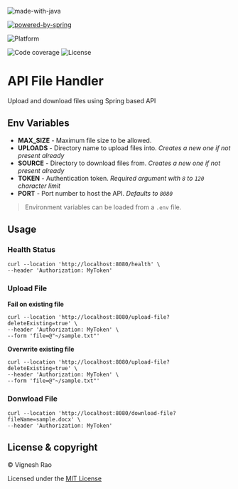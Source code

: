 ![made-with-java](https://raw.githubusercontent.com/forthebadge/for-the-badge/master/src/images/badges/made-with-java.svg)

[![powered-by-spring](https://img.shields.io/badge/Powered%20by-spring-blue?style=for-the-badge&logo=spring)](https://spring.io/)

![Platform](https://img.shields.io/badge/Platform-Linux|MacOS|Windows-1f425f.svg)

![Code coverage](https://img.shields.io/github/languages/top/thevickypedia/api-file-handler)
![License](https://img.shields.io/github/license/thevickypedia/api-file-handler)

# API File Handler
Upload and download files using Spring based API

## Env Variables
- **MAX_SIZE** - Maximum file size to be allowed.
- **UPLOADS** - Directory name to upload files into. _Creates a new one if not present already_
- **SOURCE** - Directory to download files from. _Creates a new one if not present already_
- **TOKEN** - Authentication token. _Required argument with `8` to `120` character limit_
- **PORT** - Port number to host the API. _Defaults to `8080`_
> Environment variables can be loaded from a `.env` file.

## Usage
### Health Status
```shell
curl --location 'http://localhost:8080/health' \
--header 'Authorization: MyToken'
```

### Upload File
**Fail on existing file**
```shell
curl --location 'http://localhost:8080/upload-file?deleteExisting=true' \
--header 'Authorization: MyToken' \
--form 'file=@"~/sample.txt"'
```
**Overwrite existing file**
```shell
curl --location 'http://localhost:8080/upload-file?deleteExisting=true' \
--header 'Authorization: MyToken' \
--form 'file=@"~/sample.txt"'
```

### Donwload File
```shell
curl --location 'http://localhost:8080/download-file?fileName=sample.docx' \
--header 'Authorization: MyToken'
```

## License & copyright
&copy; Vignesh Rao

Licensed under the [MIT License](https://github.com/thevickypedia/api-file-handler/blob/main/LICENSE)
